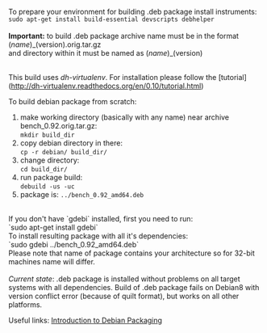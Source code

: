 To prepare your environment for building .deb package install instruments: <br>
`sudo apt-get install build-essential devscripts debhelper` <br>
<br>
<b>Important:</b> to build .deb package archive name must be in the format $(name)\_$(version).orig.tar.gz <br> and directory within it must be named as $(name)\_$(version)<br><br>

This build uses <i>dh-virtualenv</i>. For installation please follow the [tutorial] (http://dh-virtualenv.readthedocs.org/en/0.10/tutorial.html)

To build debian package from scratch: <br>
1) make working directory (basically with any name) near archive bench_0.92.orig.tar.gz: <br>
`mkdir build_dir` <br>
2) copy debian directory in there: <br>
`cp -r debian/ build_dir/` <br>
3) change directory: <br>
`cd build_dir/` <br>
4) run package build: <br>
`debuild -us -uc` <br>
5) package is: `../bench_0.92_amd64.deb`<br>
<br>
If you don't have `gdebi` installed, first you need to run:<br>
`sudo apt-get install gdebi`<br>
To install resulting package with all it's dependencies: <br>
`sudo gdebi ../bench_0.92_amd64.deb` <br>
Please note that name of package contains your architecture so for 32-bit machines name will differ. <br>
<br>
<i>Current state</i>: .deb package is installed without problems on all target systems with all dependencies. Build of .deb package fails on Debian8 with version conflict error (because of quilt format), but works on all other platforms.

Useful links:
[Introduction to Debian Packaging](https://wiki.debian.org/IntroDebianPackaging#Step_3:_Add_the_Debian_packaging_files)
